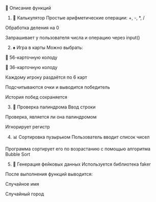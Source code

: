 📘 Описание функций
1. 🧮 Калькулятор
Простые арифметические операции: +, -, *, /

Обработка деления на 0

Запрашивает у пользователя числа и операцию через input()

2. ♠️ Игра в карты
Можно выбрать:

🔴 56-карточную колоду

🔵 36-карточную колоду

Каждому игроку раздаётся по 6 карт

Подсчитываются очки и выводится победитель

История побед сохраняется

3. 🔁 Проверка палиндрома
Ввод строки

Проверка, является ли она палиндромом

Игнорирует регистр

4. 📊 Сортировка пузырьком
Пользователь вводит список чисел

Программа сортирует его по возрастанию с помощью алгоритма Bubble Sort

5. 🧪 Генерация фейковых данных
Используется библиотека faker

После выполнения функций выводится:

Случайное имя

Случайный город

